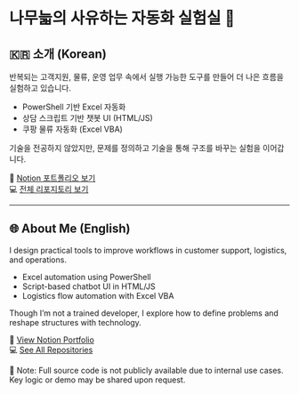 # 나무늛의 사유하는 자동화 실험실 🧠

## 🇰🇷 소개 (Korean)
반복되는 고객지원, 물류, 운영 업무 속에서
실행 가능한 도구를 만들어 더 나은 흐름을 실험하고 있습니다.

- PowerShell 기반 Excel 자동화
- 상담 스크립트 기반 챗봇 UI (HTML/JS)
- 쿠팡 물류 자동화 (Excel VBA)

기술을 전공하지 않았지만,
문제를 정의하고 기술을 통해 구조를 바꾸는 실험을 이어갑니다.

📘 [Notion 포트폴리오 보기](https://www.notion.so/1db0e892f462807eb839d211f14692ad)  
💻 [전체 리포지토리 보기](https://github.com/Woojiggun?tab=repositories)

---

## 🌐 About Me (English)
I design practical tools to improve workflows in customer support, logistics, and operations.

- Excel automation using PowerShell
- Script-based chatbot UI in HTML/JS
- Logistics flow automation with Excel VBA

Though I’m not a trained developer,
I explore how to define problems and reshape structures with technology.

📘 [View Notion Portfolio](https://www.notion.so/1db0e892f462807eb839d211f14692ad)  
💻 [See All Repositories](https://github.com/Woojiggun?tab=repositories)

📌 Note: Full source code is not publicly available due to internal use cases.  
Key logic or demo may be shared upon request.
